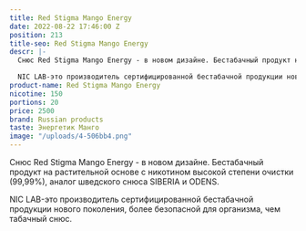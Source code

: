 ```yaml
---
title: Red Stigma Mango Energy
date: 2022-08-22 17:46:00 Z
position: 213
title-seo: Red Stigma Mango Energy
descr: |-
  Снюс Red Stigma Mango Energy - в новом дизайне. Бестабачный продукт на растительной основе с никотином высокой степени очистки (99,99%), аналог шведского снюса SIBERIA и ODENS.

  NIC LAB-это производитель сертифицированной бестабачной продукции нового поколения, более безопасной для организма, чем табачный снюс.
product-name: Red Stigma Mango Energy
nicotine: 150
portions: 20
price: 2500
brand: Russian products
taste: Энергетик Манго
image: "/uploads/4-506bb4.png"
---
```


Снюс Red Stigma Mango Energy - в новом дизайне. Бестабачный продукт на растительной основе с никотином высокой степени очистки (99,99%), аналог шведского снюса SIBERIA и ODENS.

NIC LAB-это производитель сертифицированной бестабачной продукции нового поколения, более безопасной для организма, чем табачный снюс.